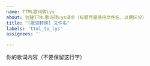 ```yaml
---
name: TTML歌词转Lys
about: 创建TTML歌词转Lys请求（标题尽量使用文件名，以便区分）
title: "[歌词转换] 文件名"
labels: 'ttml_to_lys'
assignees: ''

---
```


你的歌词内容（不要保留这行字）
